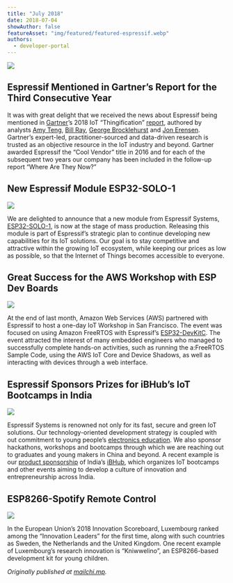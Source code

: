 ```yaml
---
title: "July 2018"
date: 2018-07-04
showAuthor: false
featureAsset: "img/featured/featured-espressif.webp"
authors:
  - developer-portal
---
```

![](img/july-1.webp)

## Espressif Mentioned in Gartner’s Report for the Third Consecutive Year

It was with great delight that we received the news about Espressif being mentioned in [Gartner](https://www.gartner.com/en)’s 2018 IoT “Thingification” [report](https://www.gartner.com/doc/3874295/cool-vendors-iot-thingification), authored by analysts [Amy Teng](https://www.gartner.com/analyst/17745), [Bill Ray](https://www.gartner.com/analyst/61747), [George Brocklehurst](https://www.gartner.com/analyst/62346) and [Jon Erensen](https://www.gartner.com/analyst/18692). Gartner’s expert-led, practitioner-sourced and data-driven research is trusted as an objective resource in the IoT industry and beyond. Gartner awarded Espressif the “Cool Vendor” title in 2016 and for each of the subsequent two years our company has been included in the follow-up report “Where Are They Now?”

## New Espressif Module ESP32-SOLO-1

![](img/july-2.webp)

We are delighted to announce that a new module from Espressif Systems, [ESP32-SOLO-1](https://www.espressif.com/sites/default/files/documentation/esp32-solo-1_datasheet_en.pdf), is now at the stage of mass production. Releasing this module is part of Espressif’s strategic plan to continue developing new capabilities for its IoT solutions. Our goal is to stay competitive and attractive within the growing IoT ecosystem, while keeping our prices as low as possible, so that the Internet of Things becomes accessible to everyone.

## Great Success for the AWS Workshop with ESP Dev Boards

![](img/july-3.webp)

At the end of last month, Amazon Web Services (AWS) partnered with Espressif to host a one-day IoT Workshop in San Francisco. The event was focused on using Amazon FreeRTOS with Espressif’s [ESP32-DevKitC](https://www.espressif.com/en/products/hardware/esp32-devkitc/overview). The event attracted the interest of many embedded engineers who managed to successfully complete hands-on activities, such as running the a:FreeRTOS Sample Code, using the AWS IoT Core and Device Shadows, as well as interacting with devices through a web interface.

## Espressif Sponsors Prizes for iBHub’s IoT Bootcamps in India

![](img/july-4.webp)

Espressif Systems is renowned not only for its fast, secure and green IoT solutions. Our technology-oriented development strategy is coupled with out commitment to young people’s [electronics education](https://www.espressif.com/en/support/iot-college/courses#). We also sponsor hackathons, workshops and bootcamps through which we are reaching out to graduates and young makers in China and beyond. A recent example is our [product sponsorship](https://www.facebook.com/iBHubs/photos/pcb.2103222323328656/2103221646662057/?type=3&theater=) of India’s [iBHub](https://ibhubs.co/), which organizes IoT bootcamps and other events aiming to develop a culture of innovation and entrepreneurship across India.

## ESP8266-Spotify Remote Control

![](img/july-5.webp)

In the European Union’s 2018 Innovation Scoreboard, Luxembourg ranked among the “Innovation Leaders” for the first time, along with such countries as Sweden, the Netherlands and the United Kingdom. One recent example of Luxembourg’s research innovation is “Kniwwelino”, an ESP8266-based development kit for young children.

*Originally published at *[*mailchi.mp*](https://mailchi.mp/86fa7c95befa/espressif-esp-news-july-2018)*.*

